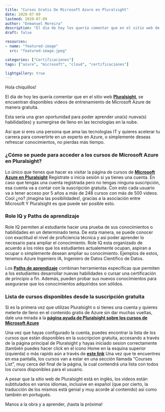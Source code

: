 ```yaml
---
title: "Cursos Gratis De Microsoft Azure en Pluralsight"
date: 2020-07-09
lastmod: 2020-07-09
author: "Enmanuel Moreira"
description: "El día de hoy les quería comentar que en el sitio web de Pluralsight (https://www.pluralsight.com/), se encuentran disponibles videos de entrenamiento de Microsoft Azure de manera gratuita."
draft: false

resources:
- name: "featured-image"
  src: "featured-image.jpeg"

categories: ["Certificaciones"]
tags: ["azure", "microsoft", "cloud", "certificaciones"]

lightgallery: true
---
```


<!--more-->

Hola chiquillos!

El día de hoy les quería comentar que en el sitio web **[Pluralsight](https://www.pluralsight.com/)**, se encuentran disponibles videos de entrenamiento de Microsoft Azure de manera gratuita.

Esta sería una gran oportunidad para poder aprender una(s) nueva(s) habilidad(es) y sumergirse de lleno en las tecnologías en la nube.

Así que si eres una persona que ama las tecnologías IT y quieres acelerar tu carrera para convertirte en un experto en Azure, o simplemente deseas refrescar conocimientos, no pierdas más tiempo.

### ¿Cómo se puede para acceder a los cursos de Microsoft Azure en Pluralsight?

Lo único que tienes que hacer es visitar la página de cursos de **[Microsoft Azure en Pluralsight](https://www.pluralsight.com/partners/microsoft/azure)** Regístrate o inicia sesión si ya tienes una cuenta. En caso que tengas una cuenta registrada pero no tengas ninguna suscripción, esa cuenta va a contar con la suscripción gratuita. Con esto cada usuario va a tener acceso por 5 años a más de 248 cursos con más de 500 videos. Cool ¿no? ¡Imagina las posibilidades!, gracias a la asociación entre Microsoft Y Pluralsight es que puede ser posible esto.

### Role IQ y Paths de aprendizaje

Role IQ permiten al estudiante hacer una prueba de sus conocimientos o habilidades en un determinado tema. De esta manera, se puede conocer con exactitud el nivel de proficiencia técnica y asi poder aprender lo necesario para ampliar el conocimiento. Role IQ esta organizado de acuerdo a los roles que los estudiantes actualemente ocupan, aspiran a ocupar o simplemente desean ampliar su conocimiento. Ejemplos de estos, tenemos Azure Ingeniero IA, Ingeniero de Datos Cientifico de Datos.

Los **[Paths de aprendizaje](https://www.pluralsight.com/product/paths)** combinan herramientas especificas que permiten a los estudiantes desarrollar nuevas habilidades o cursar una certificación de principio a fin. Además, pueden probar sus nuevos conocimientos para asegurarse que los conocimientos adquiridos son sólidos.

### Lista de cursos disponibles desde la suscripción gratuita

Si es la primera vez que utilizas Pluralsight o si tienes una cuenta y quieres meterte de lleno en el contenido gratis de Azure sin dar muchas vueltas, dale una mirada a la **[página ayuda de Pluralsight sobre los cursos de Microsoft Azure](https://help.pluralsight.com/help/microsoft-azure-courses)**

Una vez que hayas configurado la cuenta, puedes encontrar la lista de los cursos que están disponibles en la suscripcion gratuita, accesando a través de la página principal de Pluralsight y hayas iniciado sesion correctamente (también puedes hacer click en el icono Home en la esquina superior izquierda) o más rapido aún a través de **[este link](https://app.pluralsight.com/library/)** Una vez que te encuentres en esa pantalla, los cursos van a estar en una sección llamada "Courses List", muy cerca del final de la página, la cual contendrá una lista con todos los cursos disponibles para el usuario.

A pesar que la sitio web de Pluralsight está en inglés, los videos están subtitulados en varios idiomas, inclusive en español (que por cierto, la traducción de los mismos está genial y muy acorde al contenido) así como también en portugués.

Manos a la obra y a aprender, ¡hasta la próxima!
